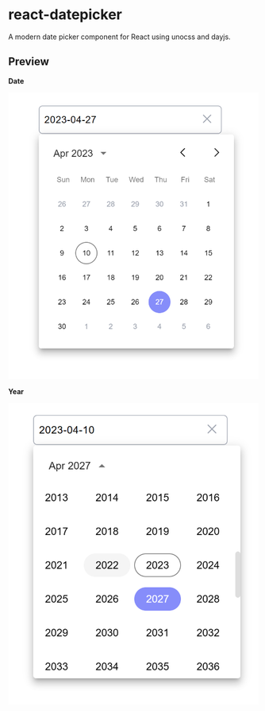 # react-datepicker
A modern date picker component for React using unocss and dayjs.


## Preview

**Date**

![date-picker](https://github.com/andylou0102/react-datepicker/blob/main/assets/screenShots/date-picker.png)

**Year**

![year](https://github.com/andylou0102/react-datepicker/blob/main/assets/screenShots/year-pick.png)